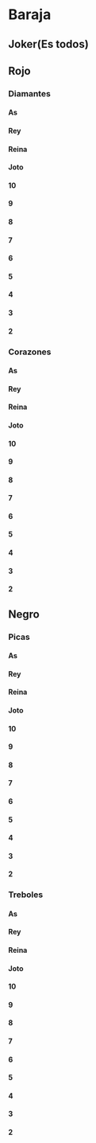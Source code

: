 # Baraja

## Joker(Es todos)
## Rojo
### Diamantes
#### As 
#### Rey 
#### Reina 
#### Joto 
#### 10 
#### 9 
#### 8 
#### 7 
#### 6 
#### 5 
#### 4 
#### 3 
#### 2

### Corazones
#### As 
#### Rey 
#### Reina 
#### Joto 
#### 10 
#### 9 
#### 8 
#### 7 
#### 6 
#### 5 
#### 4 
#### 3 
#### 2

## Negro
### Picas
#### As 
#### Rey 
#### Reina 
#### Joto 
#### 10 
#### 9 
#### 8 
#### 7 
#### 6 
#### 5 
#### 4 
#### 3 
#### 2

### Treboles
#### As 
#### Rey 
#### Reina 
#### Joto 
#### 10 
#### 9 
#### 8 
#### 7 
#### 6 
#### 5 
#### 4 
#### 3 
#### 2